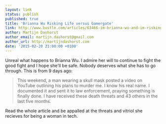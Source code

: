 ```yaml
---
layout: link
status: publish
published: true
title: 'Brianna Wu Risking Life versus Gamergate'
link: http://www.bustle.com/articles/63466-im-brianna-wu-and-im-risking-my-life-standing-up-to-gamergate
author: Martijn Dashorst
author_email: martijn.dashorst@gmail.com
author_url: http://martijndashorst.com
date: '2015-02-20 21:00:00 +0100'
---
```


Unreal what happens to Brianna Wu. I admire her will to continue to
fight the good fight and I hope she'll be safe. Nobody deserves what
she has to go through. This is from 9 days ago:

> This weekend, a man wearing a skull mask posted a video on YouTube
> outlining his plans to murder me. I know his real name. I documented
> it and sent it to law enforcement, praying something is finally
> done. I have received these death threats and 43 others in the last
> five months.

Read the whole article and be appalled at the threats and vitriol she
recieves for being a woman in tech.

